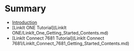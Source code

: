# Summary

* [Introduction](README.md)
* [LinkIt ONE Tutorial](LinkIt ONE/LinkIt_One_Getting_Started_Contents.md)
* [LinkIt Connect 7681 Tutorial](LinkIt Connect 7681/LinkIt_Connect_7681_Getting_Started_Contents.md)


